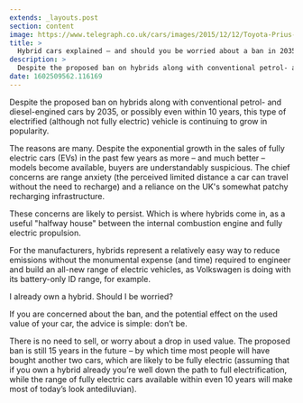 ```yaml
--- 
extends: _layouts.post 
section: content 
image: https://www.telegraph.co.uk/cars/images/2015/12/12/Toyota-Prius-Plug-in_trans_NvBQzQNjv4Bq57tiKJlMh5mLqnXzcyUnxmizpiPDYtaMFsRuYvitBpI.jpg?impolicy=logo-overlay 
title: > 
  Hybrid cars explained – and should you be worried about a ban in 2035? 
description: > 
  Despite the proposed ban on hybrids along with conventional petrol- and diesel-engined cars by 2035, or possibly even within 10 years, this type of electrified (although not fully electric) vehicle is continuing to grow in popularity.Despite the exponential growth in the sales of fully electric cars (EVs) in the past few years as more – and much better – models become available, buyers are understandably suspicious.Which is where hybrids come in, as a useful "halfway house" between the internal combustion engine and fully electric propulsion.If you are concerned about the ban, and the potential effect on the used value of your car, the advice is simple: don’t be.There is no need to sell, or worry about a drop in used value. 
date: 1602509562.116169 
--- 
```

Despite the proposed ban on hybrids along with conventional petrol- and diesel-engined cars by 2035, or possibly even within 10 years, this type of electrified (although not fully electric) vehicle is continuing to grow in popularity.

The reasons are many. Despite the exponential growth in the sales of fully electric cars (EVs) in the past few years as more – and much better – models become available, buyers are understandably suspicious. The chief concerns are range anxiety (the perceived limited distance a car can travel without the need to recharge) and a reliance on the UK's somewhat patchy recharging infrastructure.

These concerns are likely to persist. Which is where hybrids come in, as a useful "halfway house" between the internal combustion engine and fully electric propulsion.

For the manufacturers, hybrids represent a relatively easy way to reduce emissions without the monumental expense (and time) required to engineer and build an all-new range of electric vehicles, as Volkswagen is doing with its battery-only ID range, for example.

I already own a hybrid. Should I be worried?

If you are concerned about the ban, and the potential effect on the used value of your car, the advice is simple: don’t be.

There is no need to sell, or worry about a drop in used value. The proposed ban is still 15 years in the future – by which time most people will have bought another two cars, which are likely to be fully electric (assuming that if you own a hybrid already you’re well down the path to full electrification, while the range of fully electric cars available within even 10 years will make most of today’s look antediluvian).